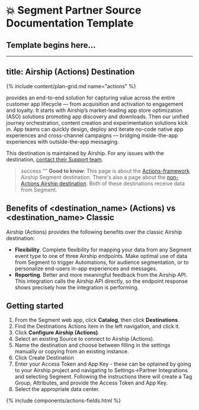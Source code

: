 # 💥 Segment Partner Source Documentation Template

## Template begins here...

---

## title: Airship (Actions) Destination

{% include content/plan-grid.md name="actions" %}


[<Airship>](https://app.segment.com/airship/destinations/catalog/actions-airship) provides an end-to-end solution for capturing value across the entire customer app lifecycle — from acquisition and activation to engagement and loyalty. It starts with Airship’s market-leading app store optimization (ASO) solutions promoting app discovery and downloads. Then our unified journey orchestration, content creation and experimentation solutions kick in. App teams can quickly design, deploy and iterate no-code native app experiences and cross-channel campaigns — bridging inside-the-app experiences with outside-the-app messaging.

This destination is maintained by Airship. For any issues with the destination, [contact their Support team](mailto:support@airship.com).

> success ""
> **Good to know**: This page is about the [Actions-framework](/docs/connections/destinations/actions/) Airship Segment destination. There's also a page about the [non-Actions Airship destination](/docs/connections/destinations/catalog/airship/). Both of these destinations receive data from Segment.

## Benefits of <destination_name> (Actions) vs <destination_name> Classic

Airship (Actions) provides the following benefits over the classic Airship destination:

- **Flexibility**. Complete flexibility for mapping your data from any Segment event type to one of three Airship endpoints. Make optimal use of data from Segment to trigger Automations, for audience segmentation, or to personalize end-users in-app experiences and messages.
- **Reporting**. Better and more meaningful feedback from the Airship API. This integration calls the Airship API directly, so the endpoint response shows precisely how the integration is performing.


## Getting started

1. From the Segment web app, click **Catalog**, then click **Destinations**.
2. Find the Destinations Actions item in the left navigation, and click it.
3. Click **Configure Airship (Actions)**.
4. Select an existing Source to connect to Airship (Actions).
5. Name the destination and choose between filling in the settings manually or copying from an existing instance.
6. Click Create Destination
7. Enter your Access Token and App Key - these can be optained by going to your Airship project and navigating to Settings->Partner Integrations and selecting Segment. Following the instructions there will create a Tag Group, Attributes, and provide the Access Token and App Key.
8. Select the appropriate data center. 

{% include components/actions-fields.html %}

